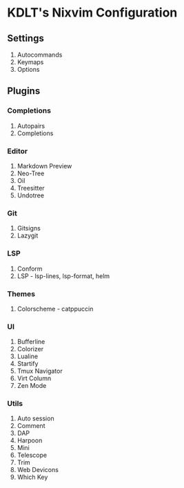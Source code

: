 # KDLT's Nixvim Configuration
## Settings
1. Autocommands
2. Keymaps
3. Options
## Plugins
### Completions
1. Autopairs
2. Completions
### Editor
1. Markdown Preview
2. Neo-Tree
3. Oil
4. Treesitter
5. Undotree
### Git
1. Gitsigns
2. Lazygit
### LSP
1. Conform
2. LSP - lsp-lines, lsp-format, helm
### Themes
1. Colorscheme - catppuccin
### UI
1. Bufferline
2. Colorizer
3. Lualine
4. Startify
5. Tmux Navigator
6. Virt Column
7. Zen Mode
### Utils
1. Auto session
2. Comment
3. DAP
4. Harpoon
5. Mini
6. Telescope
7. Trim
8. Web Devicons
9. Which Key
